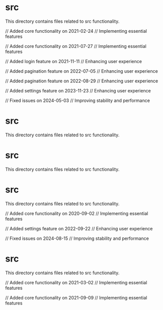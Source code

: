 # src

This directory contains files related to src functionality.

// Added core functionality on 2021-02-24
// Implementing essential features

// Added core functionality on 2021-07-27
// Implementing essential features

// Added login feature on 2021-11-11
// Enhancing user experience

// Added pagination feature on 2022-07-05
// Enhancing user experience

// Added pagination feature on 2022-08-29
// Enhancing user experience

// Added settings feature on 2023-11-23
// Enhancing user experience

// Fixed issues on 2024-05-03
// Improving stability and performance
# src

This directory contains files related to src functionality.
# src

This directory contains files related to src functionality.
# src

This directory contains files related to src functionality.

// Added core functionality on 2020-09-02
// Implementing essential features

// Added settings feature on 2022-09-22
// Enhancing user experience

// Fixed issues on 2024-08-15
// Improving stability and performance
# src

This directory contains files related to src functionality.

// Added core functionality on 2021-03-02
// Implementing essential features

// Added core functionality on 2021-09-09
// Implementing essential features
